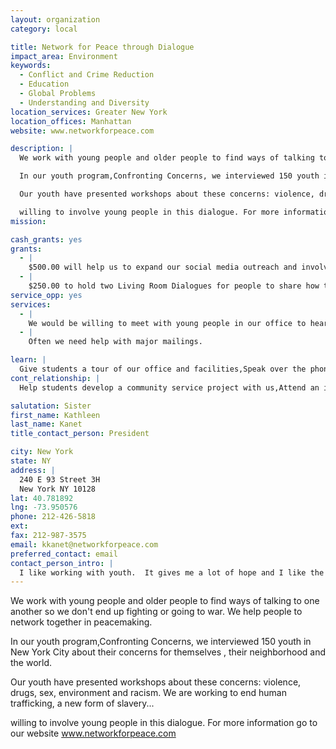 ```yaml
---
layout: organization
category: local

title: Network for Peace through Dialogue
impact_area: Environment
keywords: 
  - Conflict and Crime Reduction
  - Education
  - Global Problems
  - Understanding and Diversity
location_services: Greater New York
location_offices: Manhattan
website: www.networkforpeace.com

description: |
  We work with young people and older people to find ways of talking to one another so we don't end up fighting or going to war. We help people to network together in peacemaking.

  In our youth program,Confronting Concerns, we interviewed 150 youth in New York City about their concerns for themselves , their neighborhood and the world.

  Our youth have presented workshops about these concerns: violence, drugs, sex, environment and racism. We are working to end human trafficking, a new form of slavery...

  willing to involve young people in this dialogue. For more information go to our website www.networkforpeace.com
mission: 

cash_grants: yes
grants: 
  - |
    $500.00 will help us to expand our social media outreach and involve more young people in making peace.
  - |
    $250.00 to hold two Living Room Dialogues for people to share how they got involved in peace building.
service_opp: yes
services: 
  - |
    We would be willing to meet with young people in our office to hear their concerns and to share ours.
  - |
    Often we need help with major mailings.

learn: |
  Give students a tour of our office and facilities,Speak over the phone about our work
cont_relationship: |
  Help students develop a community service project with us,Attend an in-school Check Award Assembly if we receive a grant,Help students tell local newspapers and media about their grant and/or project with us,Educate the school by leading a workshop

salutation: Sister
first_name: Kathleen
last_name: Kanet
title_contact_person: President

city: New York
state: NY
address: |
  240 E 93 Street 3H  
  New York NY 10128
lat: 40.781892
lng: -73.950576
phone: 212-426-5818
ext: 
fax: 212-987-3575
email: kkanet@networkforpeace.com
preferred_contact: email
contact_person_intro: |
  I like working with youth.  It gives me a lot of hope and I like the freshness and new ideas that young people have and that they don't mind asking why?  I certainly am happy to see young people working to make a better society. You can go to our website if you want to learn more! www.networkforpeace.com
---
```

We work with young people and older people to find ways of talking to one another so we don't end up fighting or going to war. We help people to network together in peacemaking.

In our youth program,Confronting Concerns, we interviewed 150 youth in New York City about their concerns for themselves , their neighborhood and the world.

Our youth have presented workshops about these concerns: violence, drugs, sex, environment and racism. We are working to end human trafficking, a new form of slavery...

willing to involve young people in this dialogue. For more information go to our website www.networkforpeace.com